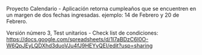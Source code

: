 Proyecto Calendario - Aplicación retorna cumpleaños que se encuentren en un margen de dos fechas ingresadas. ejemplo: 14 de Febrero y 20 de Febrero.

Versión número 3, Test unitarios - Check list de condiciones: https://docs.google.com/spreadsheets/d/1I7aBDzC6I0O-W6QpJEyLQDXhd3duoVJu4fJ9HEYvQEI/edit?usp=sharing
